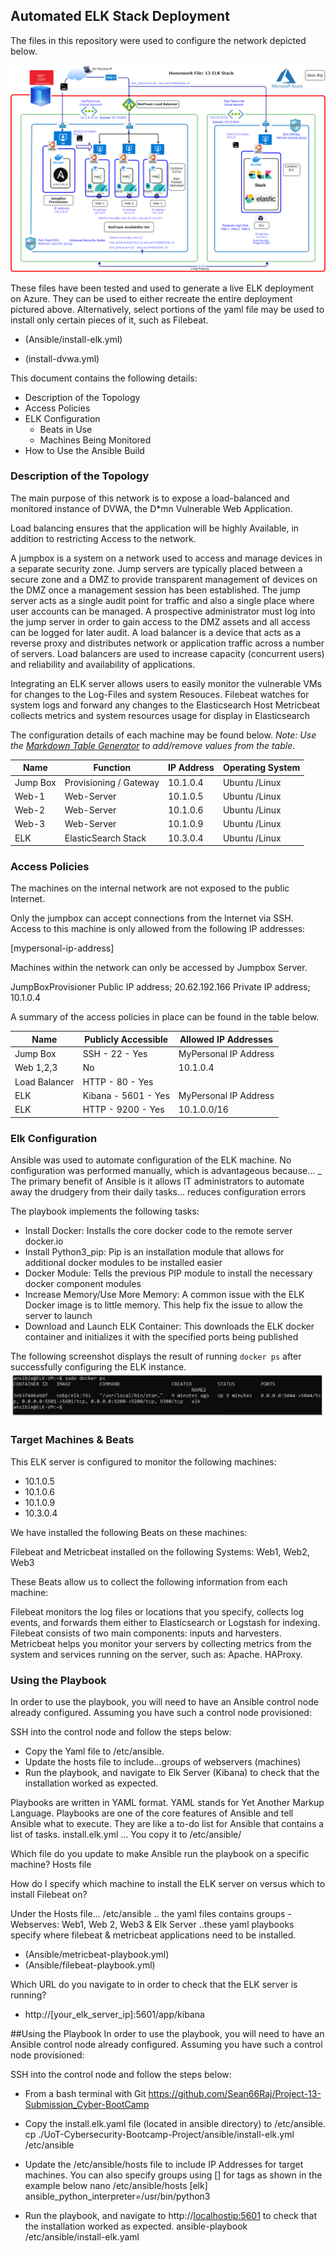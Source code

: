 ## Automated ELK Stack Deployment

The files in this repository were used to configure the network depicted below.

![Update the path with the name of your diagram](Diagrams/HW13.png)

These files have been tested and used to generate a live ELK deployment on Azure. They can be used to either recreate the entire deployment pictured above. Alternatively, select portions of the yaml file may be used to install only certain pieces of it, such as Filebeat.

- (Ansible/install-elk.yml)

- (install-dvwa.yml)


This document contains the following details:
- Description of the Topology
- Access Policies
- ELK Configuration
  - Beats in Use
  - Machines Being Monitored
- How to Use the Ansible Build


### Description of the Topology

The main purpose of this network is to expose a load-balanced and monitored instance of DVWA, the D*mn Vulnerable Web Application.

Load balancing ensures that the application will be highly Available, in addition to restricting Access to the network.
 
A jumpbox is a system on a network used to access and manage devices in a separate security zone.  Jump servers are typically placed between a secure zone and a DMZ to provide transparent management of devices on the DMZ once a management session has been established. The jump server acts as a single audit point for traffic and also a single place where user accounts can be managed. A prospective administrator must log into the jump server in order to gain access to the DMZ assets and all access can be logged for later audit.
A load balancer is a device that acts as a reverse proxy and distributes network or application traffic across a number of servers. Load balancers are used to increase capacity (concurrent users) and reliability and availability of applications.

Integrating an ELK server allows users to easily monitor the vulnerable VMs for changes to the Log-Files and system Resouces.
 Filebeat watches for system logs and forward any changes to the Elasticsearch Host
 Metricbeat collects metrics and system resources usage for display in Elasticsearch

The configuration details of each machine may be found below.
_Note: Use the [Markdown Table Generator](http://www.tablesgenerator.com/markdown_tables) to add/remove values from the table_.

| Name      | Function               | IP Address  | Operating System |
|-----------|------------------------|-------------|------------------|
| Jump Box  | Provisioning / Gateway | 10.1.0.4    | Ubuntu /Linux           |
| Web-1     | Web-Server             | 10.1.0.5    | Ubuntu /Linux          |
| Web-2     | Web-Server             | 10.1.0.6    | Ubuntu /Linux          |
| Web-3     | Web-Server             | 10.1.0.9    | Ubuntu /Linux         |
| ELK       | ElasticSearch Stack    | 10.3.0.4    | Ubuntu /Linux          |


### Access Policies

The machines on the internal network are not exposed to the public Internet. 

Only the jumpbox can accept connections from the Internet via SSH. Access to this machine is only allowed from the following IP addresses: 

[mypersonal-ip-address]

Machines within the network can only be accessed by Jumpbox Server.

JumpBoxProvisioner
Public IP address; 20.62.192.166
Private IP address; 10.1.0.4


A summary of the access policies in place can be found in the table below.

| Name          | Publicly Accessible | Allowed IP Addresses  |
|---------------|---------------------|-----------------------|
| Jump Box      | SSH - 22 - Yes      | MyPersonal IP Address |
| Web 1,2,3     | No                  | 10.1.0.4              |
| Load Balancer | HTTP - 80 - Yes     |                       |
| ELK           | Kibana - 5601 - Yes | MyPersonal IP Address |
| ELK           | HTTP - 9200 - Yes   | 10.1.0.0/16           |


### Elk Configuration

Ansible was used to automate configuration of the ELK machine. No configuration was performed manually, which is advantageous because...
_
The primary benefit of Ansible is it allows IT administrators to automate away the drudgery from their daily tasks... reduces configuration errors

The playbook implements the following tasks:

- Install Docker: Installs the core docker code to the remote server docker.io  
- Install Python3_pip: Pip is an installation module that allows for additional docker modules to be installed easier
- Docker Module: Tells the previous PIP module to install the necessary docker component modules
- Increase Memory/Use More Memory: A common issue with the ELK Docker image is to little memory. This help fix the issue to allow the server to launch
- Download and Launch ELK Container: This downloads the ELK docker container and initializes it with the specified ports being published

The following screenshot displays the result of running `docker ps` after successfully configuring the ELK instance. 
![Update the path with the name of your diagram](Images/Dockerps.png)


### Target Machines & Beats
This ELK server is configured to monitor the following machines:

- 10.1.0.5
- 10.1.0.6 
- 10.1.0.9
- 10.3.0.4  

We have installed the following Beats on these machines:

Filebeat and Metricbeat installed on the following Systems: Web1, Web2, Web3

These Beats allow us to collect the following information from each machine:
 
Filebeat monitors the log files or locations that you specify, collects log events, and forwards them either to Elasticsearch or Logstash for indexing. Filebeat consists of two main components: inputs and harvesters.  
Metricbeat helps you monitor your servers by collecting metrics from the system and services running on the server, such as: Apache. HAProxy.

### Using the Playbook
In order to use the playbook, you will need to have an Ansible control node already configured. Assuming you have such a control node provisioned: 

SSH into the control node and follow the steps below:
- Copy the Yaml file to /etc/ansible.
- Update the hosts file to include...groups of webservers (machines)
- Run the playbook, and navigate to Elk Server (Kibana) to check that the installation worked as expected.


Playbooks are written in YAML format. YAML stands for Yet Another Markup Language. Playbooks are one of the core features of Ansible and tell Ansible what to execute. They are like a to-do list for Ansible that contains a list of tasks.
install.elk.yml ... You copy it to /etc/ansible/

Which file do you update to make Ansible run the playbook on a specific machine? Hosts file

How do I specify which machine to install the ELK server on versus which to install Filebeat on? 

Under the Hosts file... /etc/ansible .. the yaml files contains groups - Webserves: Web1, Web 2, Web3  & Elk Server ..these yaml playbooks specify where filebeat & metricbeat applications need to be installed. 
- (Ansible/metricbeat-playbook.yml)
- (Ansible/filebeat-playbook.yml)


Which URL do you navigate to in order to check that the ELK server is running?
 - http://[your_elk_server_ip]:5601/app/kibana



##Using the Playbook
In order to use the playbook, you will need to have an Ansible control node already configured. Assuming you have such a control node provisioned:

SSH into the control node and follow the steps below:

- From a bash terminal with Git
https://github.com/Sean66Raj/Project-13-Submission_Cyber-BootCamp

- Copy the install.elk.yaml file (located in ansible directory) to /etc/ansible.
cp ./UoT-Cybersecurity-Bootcamp-Project/ansible/install-elk.yml /etc/ansible

- Update the /etc/ansible/hosts file to include IP Addresses for target machines. You can also specify groups using [] for tags as shown in the example below
nano /etc/ansible/hosts
[elk]
 ansible_python_interpreter=/usr/bin/python3

- Run the playbook, and navigate to http://<localhostip:5601> to check that the installation worked as expected.
ansible-playbook /etc/ansible/install-elk.yaml




